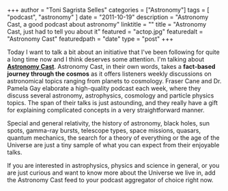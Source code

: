 +++
author = "Toni Sagrista Selles"
categories = ["Astronomy"]
tags = [ "podcast", "astronomy" ]
date = "2011-10-19"
description = "Astronomy Cast, a good podcast about astronomy"
linktitle = ""
title = "Astronomy Cast, just had to tell you about it"
featured = "actop.jpg"
featuredalt = "Astronomy Cast"
featuredpath = "date"
type = "post"
+++

Today I want to talk a bit about an initiative that I've been following for quite a long time now and I think deserves some attention. I'm talking about [**Astronomy Cast**](astronomycast.com). Astronomy Cast, in their own words, takes a **fact-based journey through the cosmos** as it offers listeners weekly discussions on astronomical topics ranging from planets to cosmology. Fraser Cane and Dr. Pamela Gay elaborate a high-quality podcast each week, where they discuss several astronomy, astrophysics, cosmology and particle physics topics. The span of their talks is just astounding, and they really have a gift for explaining complicated concepts in a very straightforward manner.

<!--more-->

Special and general relativity, the history of astronomy, black holes, sun spots, gamma-ray bursts, telescope types, space missions, quasars, quantum mechanics, the search for a theory of everything or the age of the Universe are just a tiny sample of what you can expect from their enjoyable talks.

If you are interested in astrophysics, physics and science in general, or you are just curious and want to know more about the Universe we live in, add the Astronomy Cast feed to your podcast aggregator of choice right now.
